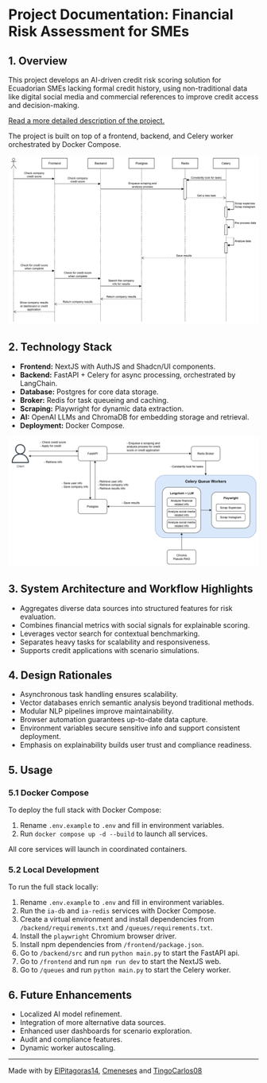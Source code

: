 # Project Documentation: Financial Risk Assessment for SMEs

## 1. Overview

This project develops an AI-driven credit risk scoring solution for Ecuadorian SMEs lacking formal credit history, using non-traditional data like digital social media and commercial references to improve credit access and decision-making.

[Read a more detailed description of the project.](https://deepwiki.com/ElPitagoras14/hackiathon)

The project is built on top of a frontend, backend, and Celery worker orchestrated by Docker Compose.

![Sequence diagram](/assets/sequence.png)

## 2. Technology Stack

- **Frontend:** NextJS with AuthJS and Shadcn/UI components.
- **Backend:** FastAPI + Celery for async processing, orchestrated by LangChain.
- **Database:** Postgres for core data storage.
- **Broker:** Redis for task queueing and caching.
- **Scraping:** Playwright for dynamic data extraction.
- **AI:** OpenAI LLMs and ChromaDB for embedding storage and retrieval.
- **Deployment:** Docker Compose.

![Architecture diagram](/assets/architecture.png)

## 3. System Architecture and Workflow Highlights

- Aggregates diverse data sources into structured features for risk evaluation.
- Combines financial metrics with social signals for explainable scoring.
- Leverages vector search for contextual benchmarking.
- Separates heavy tasks for scalability and responsiveness.
- Supports credit applications with scenario simulations.

<!-- Suggested image: workflow diagram combining data ingestion, processing, scoring, and application -->

## 4. Design Rationales

- Asynchronous task handling ensures scalability.
- Vector databases enrich semantic analysis beyond traditional methods.
- Modular NLP pipelines improve maintainability.
- Browser automation guarantees up-to-date data capture.
- Environment variables secure sensitive info and support consistent deployment.
- Emphasis on explainability builds user trust and compliance readiness.

## 5. Usage

### 5.1 Docker Compose

To deploy the full stack with Docker Compose:

1. Rename `.env.example` to `.env` and fill in environment variables.
2. Run `docker compose up -d --build` to launch all services.

All core services will launch in coordinated containers.

<!-- Suggested image: Docker Compose service layout -->

### 5.2 Local Development

To run the full stack locally:

1. Rename `.env.example` to `.env` and fill in environment variables.
2. Run the `ia-db` and `ia-redis` services with Docker Compose.
3. Create a virtual environment and install dependencies from `/backend/requirements.txt` and `/queues/requirements.txt`.
4. Install the `playwright` Chromium browser driver.
5. Install npm dependencies from `/frontend/package.json`.
6. Go to `/backend/src` and run `python main.py` to start the FastAPI api.
7. Go to `/frontend` and run `npm run dev` to start the NextJS web.
8. Go to `/queues` and run `python main.py` to start the Celery worker.

## 6. Future Enhancements

- Localized AI model refinement.
- Integration of more alternative data sources.
- Enhanced user dashboards for scenario exploration.
- Audit and compliance features.
- Dynamic worker autoscaling.

---

Made with by [ElPitagoras14](https://github.com/ElPitagoras14), [Cmeneses](https://github.com/Cmenesess) and [TingoCarlos08](https://github.com/TingoCarlos08)
